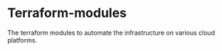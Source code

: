 # Terraform-modules
The terraform modules to automate the infrastructure on various cloud platforms.

